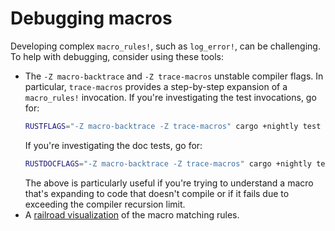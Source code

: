 # Debugging macros

Developing complex `macro_rules!`, such as `log_error!`, can be challenging. 
To help with debugging, consider using these tools:

- The `-Z macro-backtrace` and `-Z trace-macros` unstable compiler flags.
  In particular, `trace-macros` provides a step-by-step expansion of a `macro_rules!` invocation.
  If you're investigating the test invocations, go for:
  ```bash
  RUSTFLAGS="-Z macro-backtrace -Z trace-macros" cargo +nightly test
  ```
  If you're investigating the doc tests, go for:
  ```bash
  RUSTDOCFLAGS="-Z macro-backtrace -Z trace-macros" cargo +nightly test --doc
  ```
  The above is particularly useful if you're trying to understand a macro that's expanding
  to code that doesn't compile or if it fails due to exceeding the compiler recursion limit.
- A [railroad visualization](https://lukaslueg.github.io/macro_railroad_wasm_demo/) of the macro 
  matching rules.
